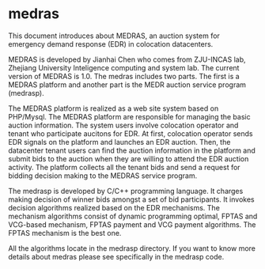 # medras
This document introduces about MEDRAS, an auction system for emergency demand response (EDR) in colocation datacenters. 

MEDRAS is developed by Jianhai Chen who comes from ZJU-INCAS lab, Zhejiang University Inteligence computing and system lab. 
The current version of MEDRAS is 1.0. The medras includes two parts. The first is a MEDRAS platform and another part is the MEDR auction service program (medrasp). 

The MEDRAS platform is realized as a web site system based on PHP/Mysql. The MEDRAS platform are responsible for managing the basic auction information. The system users involve colocation operator and tenant who participate aucitons for EDR. At first, colocation operator sends EDR signals on the platform and launches an EDR auction. Then, the datacenter tenant users can find the auction information in the platform and submit bids to the auction when they are willing to attend the EDR auction activity. The platform collects all the tenant bids and send a request for bidding decision making to the MEDRAS service program. 

The medrasp is developed by C/C++ programming language. It charges making decision of winner bids amongst a set of bid participants. It invokes decision algorithms realized based on the EDR mechanisms. The mechanism algorithms consist of dynamic programming optimal, FPTAS and VCG-based mechanism, FPTAS payment and VCG payment algorithms. The FPTAS mechanism is the best one.

All the algorithms locate in the medrasp directory. If you want to know more details about medras please see specifically in the medrasp code.

